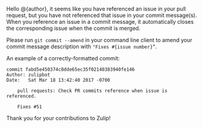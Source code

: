 Hello @{author}, it seems like you have referenced an issue in your pull request, but you have not referenced that issue in your commit message(s). When you reference an issue in a commit message, it automatically closes the corresponding issue when the commit is merged.

Please run `git commit --amend` in your command line client to amend your commit message description with `"Fixes #{issue number}”`.

An example of a correctly-formatted commit:
```
commit fabd5e450374c8dde65ec35f02140383940fe146
Author: zulipbot
Date:   Sat Mar 18 13:42:40 2017 -0700

    pull requests: Check PR commits reference when issue is referenced.

    Fixes #51
```

Thank you for your contributions to Zulip!

<!-- fixCommitWarning -->
